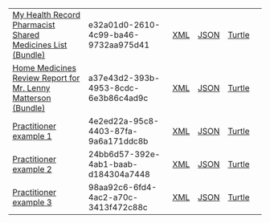 <table class="list" width="100%">
            <tr>
                <td><a href="Bundle-e32a01d0-2610-4c99-ba46-9732aa975d41.html">My Health Record Pharmacist Shared Medicines List (Bundle)</a></td>
                <td>e32a01d0-2610-4c99-ba46-9732aa975d41</td>
                <td><a href="Bundle-e32a01d0-2610-4c99-ba46-9732aa975d41.xml.html">XML</a></td>
                <td><a href="Bundle-e32a01d0-2610-4c99-ba46-9732aa975d41.json.html">JSON</a></td>
                <td><a href="Bundle-e32a01d0-2610-4c99-ba46-9732aa975d41.ttl.html">Turtle</a></td>
                <td></td>
            </tr>
            <tr>
                <td><a href="Bundle-a37e43d2-393b-4953-8cdc-6e3b86c4ad9c.html">Home Medicines Review Report for Mr. Lenny Matterson (Bundle)</a></td>
                <td>a37e43d2-393b-4953-8cdc-6e3b86c4ad9c</td>
                <td><a href="Bundle-a37e43d2-393b-4953-8cdc-6e3b86c4ad9c.xml.html">XML</a></td>
                <td><a href="Bundle-a37e43d2-393b-4953-8cdc-6e3b86c4ad9c.json.html">JSON</a></td>
                <td><a href="Bundle-a37e43d2-393b-4953-8cdc-6e3b86c4ad9c.ttl.html">Turtle</a></td>
                <td></td>
            </tr>
            <tr>
                <td><a href="Practitioner-4e2ed22a-95c8-4403-87fa-9a6a171ddc8b.html">Practitioner example 1</a></td>
                <td>4e2ed22a-95c8-4403-87fa-9a6a171ddc8b</td>
                <td><a href="Practitioner-4e2ed22a-95c8-4403-87fa-9a6a171ddc8b.xml.html">XML</a></td>
                <td><a href="Practitioner-4e2ed22a-95c8-4403-87fa-9a6a171ddc8b.json.html">JSON</a></td>
                <td><a href="Practitioner-4e2ed22a-95c8-4403-87fa-9a6a171ddc8b.ttl.html">Turtle</a></td>
                <td></td>
            </tr>
            <tr>
                <td><a href="Practitioner-24bb6d57-392e-4ab1-baab-d184304a7448.html">Practitioner example 2</a></td>
                <td>24bb6d57-392e-4ab1-baab-d184304a7448</td>
                <td><a href="Practitioner-24bb6d57-392e-4ab1-baab-d184304a7448.xml.html">XML</a></td>
                <td><a href="Practitioner-24bb6d57-392e-4ab1-baab-d184304a7448.json.html">JSON</a></td>
                <td><a href="Practitioner-24bb6d57-392e-4ab1-baab-d184304a7448.ttl.html">Turtle</a></td>
                <td></td>
            </tr>
            <tr>
                <td><a href="Practitioner-98aa92c6-6fd4-4ac2-a70c-3413f472c88c.html">Practitioner example 3</a></td>
                <td>98aa92c6-6fd4-4ac2-a70c-3413f472c88c</td>
                <td><a href="Practitioner-98aa92c6-6fd4-4ac2-a70c-3413f472c88c.xml.html">XML</a></td>
                <td><a href="Practitioner-98aa92c6-6fd4-4ac2-a70c-3413f472c88c.json.html">JSON</a></td>
                <td><a href="Practitioner-98aa92c6-6fd4-4ac2-a70c-3413f472c88c.ttl.html">Turtle</a></td>
                <td></td>
            </tr>
  </table>
